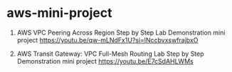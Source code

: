 # aws-mini-project
1. AWS VPC Peering Across Region Step by Step Lab Demonstration mini project
   https://youtu.be/qw-mLNdFx1U?si=lNccbvxswfrajbxO
   
3. AWS Transit Gateway: VPC Full-Mesh Routing Lab Step by Step Demonstration mini project
   https://youtu.be/E7cSdAHLWMs
